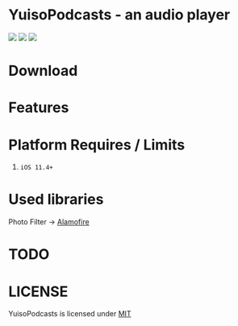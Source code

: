 # YuisoPodcasts - an audio player
![](https://img.shields.io/github/license/mashape/apistatus.svg)
![](https://img.shields.io/badge/platform-ios11.4%2B-orange.svg)
![](https://img.shields.io/badge/language-swift4.2-brightgreen.svg)

# Download


# Features


# Platform Requires / Limits
1. `iOS 11.4+`  

# Used libraries
Photo Filter -> [Alamofire](https://github.com/Alamofire/Alamofire)

# TODO

# LICENSE
YuisoPodcasts is licensed under [MIT](https://github.com/RenruiLiu/YuisoPodcasts/blob/master/LICENSE)
